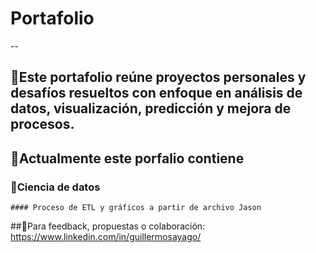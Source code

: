 # Portafolio
--

## 🎯Este portafolio reúne proyectos personales y desafíos resueltos con enfoque en análisis de datos, visualización, predicción y mejora de procesos.
## 🚀Actualmente este porfalio contiene
  ### 📁Ciencia de datos
    #### Proceso de ETL y gráficos a partir de archivo Jason
    
##🧠Para feedback, propuestas o colaboración: https://www.linkedin.com/in/guillermosayago/

